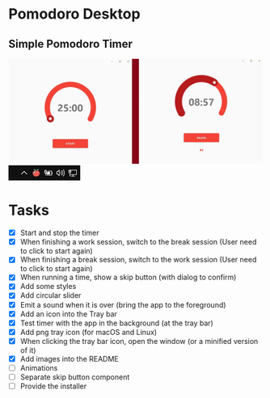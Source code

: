 # Pomodoro Desktop

## Simple Pomodoro Timer

![App preview](.github/app_preview.jpg)
![Tray bar icon](.github/tray_bar_preview.jpg)

# Tasks
- [x] Start and stop the timer
- [x] When finishing a work session, switch to the break session (User need to click to start again)
- [x] When finishing a break session, switch to the work session (User need to click to start again)
- [x] When running a time, show a skip button (with dialog to confirm)
- [x] Add some styles
- [x] Add circular slider
- [x] Emit a sound when it is over (bring the app to the foreground)
- [x] Add an icon into the Tray bar 
- [x] Test timer with the app in the background (at the tray bar)
- [x] Add png tray icon (for macOS and Linux)
- [x] When clicking the tray bar icon, open the window (or a minified version of it)
- [x] Add images into the README
- [ ] Animations
- [ ] Separate skip button component
- [ ] Provide the installer
